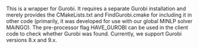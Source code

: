 This is a wrapper for Gurobi.
It requires a separate Gurobi installation and merely provides the CMakeLists.txt and FindGurobi.cmake for including it in other code (primarily, it was developed for use with our global MINLP solver MAiNGO).
The pre-processor flag HAVE_GUROBI can be used in the client code to check whether Gurobi was found.
Currently, we support Gurobi versions 8.x and 9.x.
